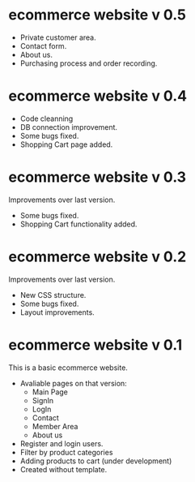 # ecommerce website v 0.5

- Private customer area.
- Contact form.
- About us.
- Purchasing process and order recording.

# ecommerce website v 0.4

- Code cleanning
- DB connection improvement.
- Some bugs fixed.
- Shopping Cart page added.

# ecommerce website v 0.3

Improvements over last version.

- Some bugs fixed.
- Shopping Cart functionality added.

# ecommerce website v 0.2

Improvements over last version.

- New CSS structure.
- Some bugs fixed.
- Layout improvements.

# ecommerce website v 0.1

This is a basic ecommerce website.

- Avaliable pages on that version: 
  - Main Page
  - SignIn
  - LogIn
  - Contact
  - Member Area
  - About us
- Register and login users.
- Filter by product categories
- Adding products to cart (under development)
- Created without template.
